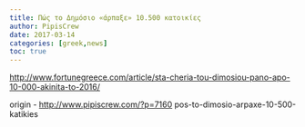 ```yaml
---
title: Πώς το Δημόσιο «άρπαξε» 10.500 κατοικίες
author: PipisCrew
date: 2017-03-14
categories: [greek,news]
toc: true
---
```


http://www.fortunegreece.com/article/sta-cheria-tou-dimosiou-pano-apo-10-000-akinita-to-2016/

origin - http://www.pipiscrew.com/?p=7160 pos-to-dimosio-arpaxe-10-500-katikies